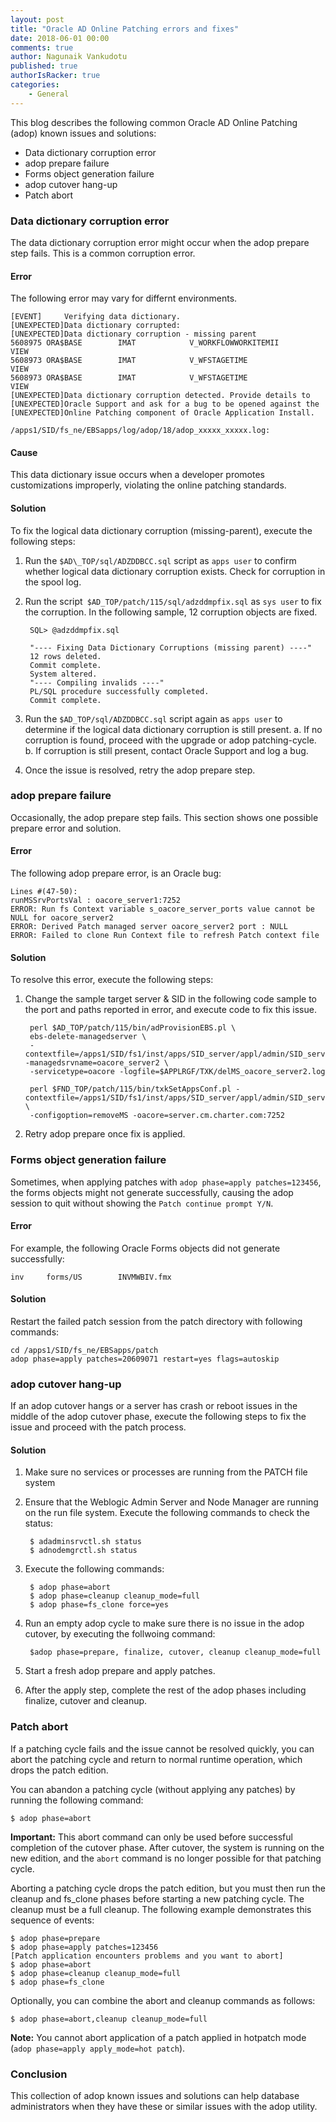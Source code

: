 ```yaml
---
layout: post
title: "Oracle AD Online Patching errors and fixes"
date: 2018-06-01 00:00
comments: true
author: Nagunaik Vankudotu
published: true
authorIsRacker: true
categories:
    - General
---
```


This blog describes the following common Oracle AD Online Patching (adop) known
issues and solutions:

- Data dictionary corruption error
- adop prepare failure
- Forms object generation failure
- adop cutover hang-up
- Patch abort

<!-- more -->

### Data dictionary corruption error

The data dictionary corruption error might occur when the adop prepare step
fails. This is a common corruption error.

#### Error

The following error may vary for differnt environments.

    [EVENT]     Verifying data dictionary.
    [UNEXPECTED]Data dictionary corrupted:
    [UNEXPECTED]Data dictionary corruption - missing parent
    5608975 ORA$BASE        IMAT            V_WORKFLOWWORKITEMII           VIEW
    5608973 ORA$BASE        IMAT            V_WFSTAGETIME                  VIEW
    5608973 ORA$BASE        IMAT            V_WFSTAGETIME                  VIEW
    [UNEXPECTED]Data dictionary corruption detected. Provide details to
    [UNEXPECTED]Oracle Support and ask for a bug to be opened against the
    [UNEXPECTED]Online Patching component of Oracle Application Install.

    /apps1/SID/fs_ne/EBSapps/log/adop/18/adop_xxxxx_xxxxx.log:

#### Cause

This data dictionary issue occurs when a developer promotes customizations
improperly, violating the online patching standards.

#### Solution

To fix the logical data dictionary corruption (missing-parent), execute the
following steps:

1. Run the ``$AD\_TOP/sql/ADZDDBCC.sql`` script as ``apps user`` to confirm
   whether logical data dictionary corruption exists. Check for corruption in
   the spool log.
2. Run the script`` $AD_TOP/patch/115/sql/adzddmpfix.sql`` as ``sys user`` to
   fix the corruption. In the following sample, 12 corruption objects are fixed.

        SQL> @adzddmpfix.sql

        "---- Fixing Data Dictionary Corruptions (missing parent) ----"
        12 rows deleted.
        Commit complete.
        System altered.
        "---- Compiling invalids ----"
        PL/SQL procedure successfully completed.
        Commit complete.

3. Run the ``$AD_TOP/sql/ADZDDBCC.sql`` script again as ``apps user`` to
   determine if the logical data dictionary corruption is still present.
   a. If no corruption is found, proceed with the upgrade or adop patching-cycle.
   b. If corruption is still present, contact Oracle Support and log a bug.

4. Once the issue is resolved, retry the adop prepare step.

### adop prepare failure

Occasionally, the adop prepare step fails. This section shows one possible
prepare error and solution.

#### Error

The following adop prepare error, is an Oracle bug:

    Lines #(47-50):
    runMSSrvPortsVal : oacore_server1:7252
    ERROR: Run fs Context variable s_oacore_server_ports value cannot be NULL for oacore_server2
    ERROR: Derived Patch managed server oacore_server2 port : NULL
    ERROR: Failed to clone Run Context file to refresh Patch context file

#### Solution

To resolve this error, execute the following steps:

1. Change the sample target server & SID in the following code sample to the
   port and paths reported in error, and execute code to fix this issue.

        perl $AD_TOP/patch/115/bin/adProvisionEBS.pl \
        ebs-delete-managedserver \
        -contextfile=/apps1/SID/fs1/inst/apps/SID_server/appl/admin/SID_server.xml -managedsrvname=oacore_server2 \
        -servicetype=oacore -logfile=$APPLRGF/TXK/delMS_oacore_server2.log

        perl $FND_TOP/patch/115/bin/txkSetAppsConf.pl -contextfile=/apps1/SID/fs1/inst/apps/SID_server/appl/admin/SID_server.xml \
        -configoption=removeMS -oacore=server.cm.charter.com:7252

2. Retry adop prepare once fix is applied.

### Forms object generation failure

Sometimes, when applying patches with ``adop phase=apply patches=123456``, the forms
objects might not generate successfully, causing the adop session to quit without
showing the ``Patch continue prompt Y/N``.

#### Error

For example, the following Oracle Forms objects did not generate successfully:

    inv     forms/US        INVMWBIV.fmx

#### Solution

Restart the failed patch session from the patch directory with following commands:

    cd /apps1/SID/fs_ne/EBSapps/patch
    adop phase=apply patches=20609071 restart=yes flags=autoskip

### adop cutover hang-up

If an adop cutover hangs or a server has crash or reboot issues in the middle
of the adop cutover phase, execute the following steps to fix the issue and
proceed with the patch process.

#### Solution

1. Make sure no services or processes are running from the PATCH file system
2. Ensure that the Weblogic Admin Server and Node Manager are running on the run
   file system. Execute the following commands to check the status:

        $ adadminsrvctl.sh status
        $ adnodemgrctl.sh status

3. Execute the following commands:

        $ adop phase=abort
        $ adop phase=cleanup cleanup_mode=full
        $ adop phase=fs_clone force=yes

4. Run an empty adop cycle to make sure there is no issue in the adop cutover,
   by executing the follwoing command:

        $adop phase=prepare, finalize, cutover, cleanup cleanup_mode=full

5. Start a fresh adop prepare and apply patches.
6. After the apply step, complete the rest of the adop phases including finalize,
   cutover and cleanup.

### Patch abort

If a patching cycle fails and the issue cannot be resolved quickly, you can
abort the patching cycle and return to normal runtime operation, which drops
the patch edition.

You can abandon a patching cycle (without applying any patches) by running the
following command:

    $ adop phase=abort

**Important:** This abort command can only be used before successful completion
of the cutover phase. After cutover, the system is running on the new edition,
and the ``abort`` command is no longer possible for that patching cycle.

Aborting a patching cycle drops the patch edition, but you must then run the
cleanup and fs\_clone phases before starting a new patching cycle. The cleanup
must be a full cleanup. The following example demonstrates this sequence of
events:

    $ adop phase=prepare
    $ adop phase=apply patches=123456
    [Patch application encounters problems and you want to abort]
    $ adop phase=abort
    $ adop phase=cleanup cleanup_mode=full
    $ adop phase=fs_clone

Optionally, you can combine the abort and cleanup commands as follows:

    $ adop phase=abort,cleanup cleanup_mode=full

**Note:** You cannot abort application of a patch applied in hotpatch mode
(``adop phase=apply apply_mode=hot patch``).

### Conclusion

This collection of adop known issues and solutions can help database
administrators when they have these or similar issues with the adop utility.
